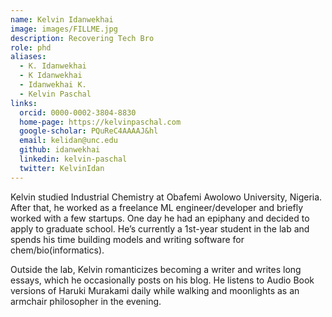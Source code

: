 ```yaml
---
name: Kelvin Idanwekhai
image: images/FILLME.jpg
description: Recovering Tech Bro
role: phd
aliases:
  - K. Idanwekhai
  - K Idanwekhai
  - Idanwekhai K.
  - Kelvin Paschal
links:
  orcid: 0000-0002-3804-8830
  home-page: https://kelvinpaschal.com
  google-scholar: PQuReC4AAAAJ&hl
  email: kelidan@unc.edu
  github: idanwekhai
  linkedin: kelvin-paschal
  twitter: KelvinIdan
---
```


Kelvin studied Industrial Chemistry at Obafemi Awolowo University, Nigeria. After that, he worked as a freelance ML engineer/developer and briefly worked with a few startups. One day he had an epiphany and decided to apply to graduate school. He’s currently a 1st-year student in the lab and spends his time building models and writing software for chem/bio(informatics).

Outside the lab, Kelvin romanticizes becoming a writer and writes long essays, which he occasionally posts on his blog. He listens to Audio Book versions of Haruki Murakami daily while walking and moonlights as an armchair philosopher in the evening.